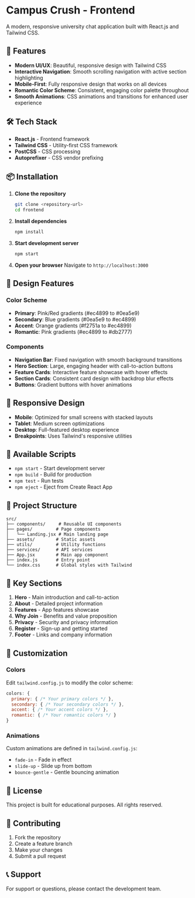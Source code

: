 # Campus Crush - Frontend

A modern, responsive university chat application built with React.js and Tailwind CSS.

## 🚀 Features

- **Modern UI/UX**: Beautiful, responsive design with Tailwind CSS
- **Interactive Navigation**: Smooth scrolling navigation with active section highlighting
- **Mobile-First**: Fully responsive design that works on all devices
- **Romantic Color Scheme**: Consistent, engaging color palette throughout
- **Smooth Animations**: CSS animations and transitions for enhanced user experience

## 🛠️ Tech Stack

- **React.js** - Frontend framework
- **Tailwind CSS** - Utility-first CSS framework
- **PostCSS** - CSS processing
- **Autoprefixer** - CSS vendor prefixing

## 📦 Installation

1. **Clone the repository**
   ```bash
   git clone <repository-url>
   cd frontend
   ```

2. **Install dependencies**
   ```bash
   npm install
   ```

3. **Start development server**
   ```bash
   npm start
   ```

4. **Open your browser**
   Navigate to `http://localhost:3000`

## 🎨 Design Features

### Color Scheme
- **Primary**: Pink/Red gradients (#ec4899 to #0ea5e9)
- **Secondary**: Blue gradients (#0ea5e9 to #ec4899)
- **Accent**: Orange gradients (#f2751a to #ec4899)
- **Romantic**: Pink gradients (#ec4899 to #db2777)

### Components
- **Navigation Bar**: Fixed navigation with smooth background transitions
- **Hero Section**: Large, engaging header with call-to-action buttons
- **Feature Cards**: Interactive feature showcase with hover effects
- **Section Cards**: Consistent card design with backdrop blur effects
- **Buttons**: Gradient buttons with hover animations

## 📱 Responsive Design

- **Mobile**: Optimized for small screens with stacked layouts
- **Tablet**: Medium screen optimizations
- **Desktop**: Full-featured desktop experience
- **Breakpoints**: Uses Tailwind's responsive utilities

## 🚀 Available Scripts

- `npm start` - Start development server
- `npm build` - Build for production
- `npm test` - Run tests
- `npm eject` - Eject from Create React App

## 📁 Project Structure

```
src/
├── components/     # Reusable UI components
├── pages/         # Page components
│   └── Landing.jsx # Main landing page
├── assets/        # Static assets
├── utils/         # Utility functions
├── services/      # API services
├── App.jsx        # Main app component
├── index.js       # Entry point
└── index.css      # Global styles with Tailwind
```

## 🎯 Key Sections

1. **Hero** - Main introduction and call-to-action
2. **About** - Detailed project information
3. **Features** - App features showcase
4. **Why Join** - Benefits and value proposition
5. **Privacy** - Security and privacy information
6. **Register** - Sign-up and getting started
7. **Footer** - Links and company information

## 🔧 Customization

### Colors
Edit `tailwind.config.js` to modify the color scheme:
```javascript
colors: {
  primary: { /* Your primary colors */ },
  secondary: { /* Your secondary colors */ },
  accent: { /* Your accent colors */ },
  romantic: { /* Your romantic colors */ }
}
```

### Animations
Custom animations are defined in `tailwind.config.js`:
- `fade-in` - Fade in effect
- `slide-up` - Slide up from bottom
- `bounce-gentle` - Gentle bouncing animation

## 📄 License

This project is built for educational purposes. All rights reserved.

## 🤝 Contributing

1. Fork the repository
2. Create a feature branch
3. Make your changes
4. Submit a pull request

## 📞 Support

For support or questions, please contact the development team.
